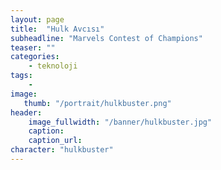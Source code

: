 ```yaml
---
layout: page
title:  "Hulk Avcısı"
subheadline: "Marvels Contest of Champions"
teaser: ""
categories:
    - teknoloji
tags:
    -
image:
   thumb: "/portrait/hulkbuster.png"
header:
    image_fullwidth: "/banner/hulkbuster.jpg"
    caption: 
    caption_url:    
character: "hulkbuster"
---
```

